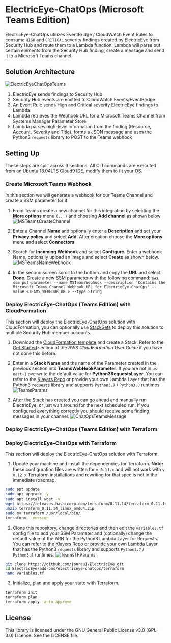 # ElectricEye-ChatOps (Microsoft Teams Edition)
ElectricEye-ChatOps utilizes EventBridge / CloudWatch Event Rules to consume `HIGH` and `CRITICAL` severity findings created by ElectricEye from Security Hub and route them to a Lambda function. Lambda will parse out certain elements from the Security Hub finding, create a message and send it to a Microsoft Teams channel.

## Solution Architecture
![ElectricEyeChatOpsTeams](https://github.com/jonrau1/ElectricEye/blob/master/screenshots/electriceye-chatops-teams-architecture.jpg)
1. ElectricEye sends findings to Security Hub
2. Security Hub events are emitted to CloudWatch Events/EventBridge
3. An Event Rule sends High and Critical severity ElectricEye findings to Lambda
4. Lambda retrieves the Webhook URL for a Microsoft Teams Channel from Systems Manager Parameter Store
5. Lambda parses high-level information from the finding (Resource, Account, Severity and Title), forms a JSON message and uses the Python3 `requests` library to POST to the Teams webhook

## Setting Up
These steps are split across 3 sections. All CLI commands are executed from an Ubuntu 18.04LTS [Cloud9 IDE](https://aws.amazon.com/cloud9/details/), modify them to fit your OS.

### Create Microsoft Teams Webhook
In this section we will generate a webhook for our Teams Channel and create a SSM parameter for it

1. From Teams create a new channel for this integration by selecting the **More options** menu `(...)` and choosing **Add channel** as shown below
![MSTeamsCreateChannel](https://github.com/jonrau1/ElectricEye/blob/master/screenshots/teams-create-channel.JPG)

2. Enter a Channel **Name** and optionally enter a **Description** and set your **Privacy policy** and select **Add**. After creation choose the **More options** menu and select **Connectors**

3. Search for **Incoming Webhook** and select **Configure**. Enter a webhook Name, optionally upload an image and select **Create** as shown below.
![MSTeamsNameWebhook](https://github.com/jonrau1/ElectricEye/blob/master/screenshots/teams-name-webhook.JPG)

4. In the second screen scroll to the bottom and copy the **URL** and select **Done**. Create a new SSM parameter with the following command: `aws ssm put-parameter --name MSTeamsWebhook --description 'Contains the Microsoft Teams Channel Webhook URL for ElectricEye-ChatOps' --value <TEAMS_WEBHOOK_URL> --type String`

### Deploy ElectricEye-ChatOps (Teams Edition) with CloudFormation
This section will deploy the ElectricEye-ChatOps solution with CloudFormation, you can optionally use [StackSets](https://docs.aws.amazon.com/AWSCloudFormation/latest/UserGuide/what-is-cfnstacksets.html) to deploy this solution to multiple Security Hub member accounts.

1. Download the [CloudFormation template](https://github.com/jonrau1/ElectricEye/blob/master/add-ons/electriceye-chatops/microsoft-teams/cloudformation/ElectricEye_ChatOps_Teams_CFN.yml) and create a Stack. Refer to the [Get Started](https://docs.aws.amazon.com/AWSCloudFormation/latest/UserGuide/GettingStarted.Walkthrough.html) section of the *AWS CloudFormation User Guide* if you have not done this before.

2. Enter in a **Stack Name** and the name of the Parameter created in the previous section into **TeamsWebHookParameter**. If you are not in `us-east-1` overwrite the default value for **Python3RequestsLayer**. You can refer to the [Klayers Repo](https://github.com/keithrozario/Klayers/tree/master/deployments/python3.8/arns) or provide your own Lambda Layer that has the Python3 `requests` library and supports `Python3.7` / `Python3.8` runtimes.
![TeamsParams](https://github.com/jonrau1/ElectricEye/blob/master/screenshots/cfn-teams-parameters.JPG)

3. After the Stack has created you can go ahead and manually run ElectricEye, or just wait around for the next scheduled run. If you configured everything correctly you should receive some finding messages in your channel.
![ChatOpsTeamsMessage](https://github.com/jonrau1/ElectricEye/blob/master/screenshots/teams-sechub-finding.JPG)

### Deploy ElectricEye-ChatOps (Teams Edition) with Terraform
### Deploy ElectricEye-ChatOps with Terraform
This section will deploy the ElectricEye-ChatOps solution with Terraform.

1. Update your machine and install the dependencies for Terraform. **Note:** these configuration files are written for `v 0.11.x` and will not work with `v 0.12.x` Terraform installations and rewriting for that spec is not in the immediate roadmap.

```bash
sudo apt update
sudo apt upgrade -y
sudo apt install wget -y
wget https://releases.hashicorp.com/terraform/0.11.14/terraform_0.11.14_linux_amd64.zip
unzip terraform_0.11.14_linux_amd64.zip
sudo mv terraform /usr/local/bin/
terraform --version
```

2. Clone this repository, change directories and then edit the `variables.tf` config file to add your SSM Parameter and (optionally) change the default value of the ARN for the Python3 Lambda Layer for Requests. You can refer to the [Klayers Repo](https://github.com/keithrozario/Klayers/tree/master/deployments/python3.8/arns) or provide your own Lambda Layer that has the Python3 `requests` library and supports `Python3.7` / `Python3.8` runtimes.
![TeamsTFParams](https://github.com/jonrau1/ElectricEye/blob/master/screenshots/teams-tf-params.JPG)

```bash
git clone https://github.com/jonrau1/ElectricEye.git
cd ElectricEye/add-ons/electriceye-chatops/terraform
nano variables.tf
```

3. Initialize, plan and apply your state with Terraform.
```bash
terraform init
terraform plan
terraform apply -auto-approve
```

## License
This library is licensed under the GNU General Public License v3.0 (GPL-3.0) License. See the LICENSE file.